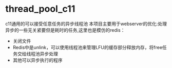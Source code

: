 # thread_pool_c11

c11通用的可以接受任意任务的异步线程池
本项目主要用于webserver的优化:处理异步的一些无关紧要但是耗时的任务,这里也是模仿的redis：
- 关闭文件
- Redis中是unlink，可以使用线程池来管理LFU的缓存部分释放内存，将free任务交给线程池异步处理
- 其他可以异步执行的程序
